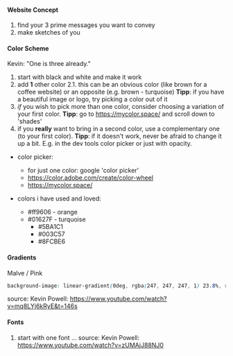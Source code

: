 #### Website Concept
1. find your 3 prime messages you want to convey
2. make sketches of you 


#### Color Scheme
Kevin: "One is three already."

1. start with black and white and make it work
2. add **1** other color
2.1. this can be an obvious color (like brown for a coffee website) or an opposite (e.g. brown - turquoise)
**Tipp**: if you have a beautiful image or logo, try picking a color out of it
3. *if* you wish to pick more than one color, consider choosing a variation of your first color.
**Tipp**: go to https://mycolor.space/ and scroll down to 'shades'
4. if you **really** want to bring in a second color, use a complementary one (to your first color).
**Tipp**: if it doesn't work, never be afraid to change it up a bit. E.g. in the dev tools color picker or just with opacity.

- color picker: 
  - for just one color: google 'color picker'
  - https://color.adobe.com/create/color-wheel
  - https://mycolor.space/

- colors i have used and loved:
  - #ff9606 - orange
  - #01627F - turquoise
    - #5BA1C1
    - #003C57
    - #8FCBE6


#### Gradients
Malve / Pink
```css
background-image: linear-gradient(0deg, rgba(247, 247, 247, 1) 23.8%, rgba(252, 221, 221, 1) 92% );
```


source: Kevin Powell: https://www.youtube.com/watch?v=mq8LYj6kRyE&t=146s

#### Fonts
1. start with one font
...
source: Kevin Powell: https://www.youtube.com/watch?v=zUMAjJ88NJ0